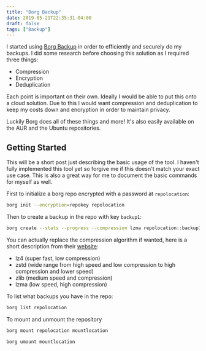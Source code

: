 ```yaml
---
title: "Borg Backup"
date: 2019-05-21T22:35:31-04:00
draft: false
tags: ["Backup"]
---
```


I started using [Borg Backup](https://www.borgbackup.org/) in order to efficiently and securely do my backups. I did some research before choosing this solution as I required three things:

- Compression
- Encryption
- Deduplication

Each point is important on their own. Ideally I would be able to put this onto a cloud solution. Due to this I would want compression and deduplication to keep my costs down and encryption in order to maintain privacy.

Luckily Borg does all of these things and more! It's also easily available on the AUR and the Ubuntu repositories.

## Getting Started

This will be a short post just describing the basic usage of the tool. I haven't fully implemented this tool yet so forgive me if this doesn't match your exact use case. This is also a great way for me to document the basic commands for myself as well.

First to initialize a borg repo encrypted with a password at `repolocation`:

```bash
borg init --encryption=repokey repolocation
```

Then to create a backup in the repo with key `backup1`:

```bash
borg create --stats --progress --compression lzma repolocation::backup1 folderToBackup
```

You can actually replace the compression algorithm if wanted, here is a short description from their [website](https://borgbackup.readthedocs.io/en/stable/):

- lz4 (super fast, low compression)
- zstd (wide range from high speed and low compression to high compression and lower speed)
- zlib (medium speed and compression)
- lzma (low speed, high compression)

To list what backups you have in the repo:

```bash
borg list repolocation
```

To mount and unmount the repository

```bash
borg mount repolocation mountlocation
```

```bash
borg umount mountlocation
```


